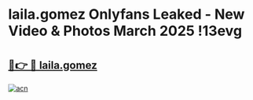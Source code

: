 # laila.gomez Onlyfans Leaked - New Video & Photos March 2025 !13evg

# <h2><a href="https://67o2bb.iuczelnia.edu.pl?title=laila.gomez&ref=13evg">🔗👉 🔴 laila.gomez</a></h2>

[![acn](https://github.com/user-attachments/assets/0f9c940e-d8b0-45ae-aac7-cd30a18b3e1c)](https://67o2bb.iuczelnia.edu.pl?title=laila.gomez&ref=13evg)

